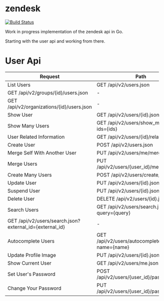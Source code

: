 # zendesk

[![Build Status](https://snap-ci.com/savaki/zendesk/branch/master/build_image)](https://snap-ci.com/savaki/zendesk/branch/master)

Work in progress implementation of the zendesk api in Go.

Starting with the user api and working from there.

# User Api

Request | Path | Status
-------- | ------ | :---------:
List Users | GET /api/v2/users.json | done
 | GET /api/v2/groups/{id}/users.json | -
 | GET /api/v2/organizations/{id}/users.json | -
Show User | GET /api/v2/users/{id}.json | done
Show Many Users |  GET /api/v2/users/show_many.json?ids={ids} | -
User Related Information | GET /api/v2/users/{id}/related.json | done
Create User | POST /api/v2/users.json | -
Merge Self With Another User | PUT /api/v2/users/me/merge.json | -
Merge Users | PUT /api/v2/users/{user_id}/merge.json | -
Create Many Users | POST /api/v2/users/create_many.json | done
Update User | PUT /api/v2/users/{id}.json | -
Suspend User | PUT /api/v2/users/{id}.json | -
Delete User | DELETE /api/v2/users/{id}.json | done
Search Users | GET /api/v2/users/search.json?query={query} | done
 | GET /api/v2/users/search.json?external_id={external_id} | -
Autocomplete Users | GET /api/v2/users/autocomplete.json?name={name} | done
Update Profile Image | PUT /api/v2/users/{id}.json | -
Show Current User | GET /api/v2/users/me.json | done
Set User's Password | POST /api/v2/users/{user_id}/password.json | - 
Change Your Password | PUT /api/v2/users/{user_id}/password.json | -

 
